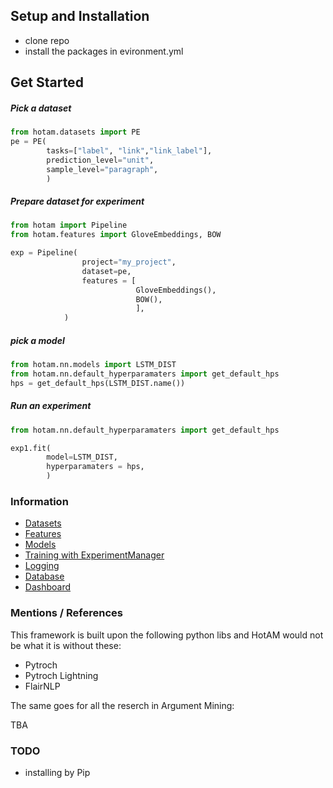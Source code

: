 


## Setup and Installation

- clone repo
- install the packages in evironment.yml

## Get Started

##### Pick a dataset

```python
from hotam.datasets import PE
pe = PE(
        tasks=["label", "link","link_label"],
        prediction_level="unit",
        sample_level="paragraph",
        )
```

##### Prepare dataset for experiment

```python
from hotam import Pipeline
from hotam.features import GloveEmbeddings, BOW

exp = Pipeline(
                project="my_project",
                dataset=pe,
                features = [
                            GloveEmbeddings(),
                            BOW(),
                            ],
            )
```

##### pick a model

```python
from hotam.nn.models import LSTM_DIST
from hotam.nn.default_hyperparamaters import get_default_hps
hps = get_default_hps(LSTM_DIST.name())
```

##### Run an experiment

```python
from hotam.nn.default_hyperparamaters import get_default_hps

exp1.fit(
        model=LSTM_DIST,
        hyperparamaters = hps,
        )
```


### Information

- [Datasets](https://github.com/AxlAlm/HotAM/blob/main/docs/datasets.md)
- [Features](https://github.com/AxlAlm/HotAM/blob/main/docs/features.md)
- [Models](https://github.com/AxlAlm/HotAM/blob/main/docs/models.md)
- [Training with ExperimentManager]()
- [Logging]()
- [Database]()
- [Dashboard]()


### Mentions / References

This framework is built upon the following python libs and HotAM would not be what it is without these:

- Pytroch
- Pytroch Lightning
- FlairNLP


The same goes for all the reserch in Argument Mining:

TBA

### TODO

- installing by Pip